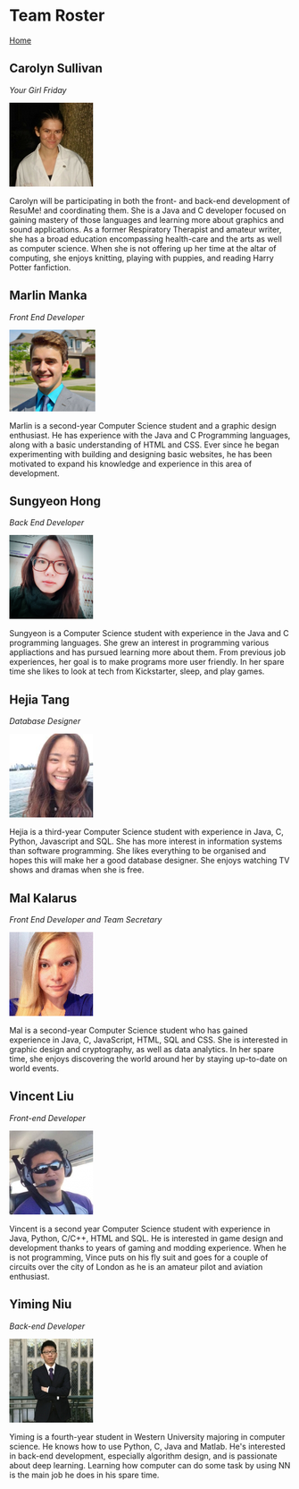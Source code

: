 # Team Roster

[Home](README.md)   

## Carolyn Sullivan
*Your Girl Friday*

<img src = "images/Carolyn_Photo.jpg">

Carolyn will be participating in both the front- and back-end development of ResuMe! and coordinating them.  She is a Java and C developer focused on gaining mastery of those languages and learning more about graphics and sound applications.  As a former Respiratory Therapist and amateur writer, she has a broad education encompassing health-care and the arts as well as computer science.  When she is not offering up her time at the altar of computing, she enjoys knitting, playing with puppies, and reading Harry Potter fanfiction.

## Marlin Manka
*Front End Developer*

<img src = "images/MarlinM_Photo.jpg" height="146" width="154">

Marlin is a second-year Computer Science student and a graphic design enthusiast. He has experience with the Java and C Programming languages, along with a basic understanding of HTML and CSS. Ever since he began experimenting with building and designing basic websites, he has been motivated to expand his knowledge and experience in this area of development. 

## Sungyeon Hong
*Back End Developer*

<img src = "images/B612_20161219_130937[1].jpg" height="150" width="150">

Sungyeon is a Computer Science student with experience in the Java and C programming languages. She grew an interest in programming various appliactions and has pursued learning more about them. From previous job experiences, her goal is to make programs more user friendly. In her spare time she likes to look at tech from Kickstarter, sleep, and play games.

## Hejia Tang
*Database Designer*

<img src = "images/Hejia_photo.jpg" height="150" width="150">

Hejia is a third-year Computer Science student with experience in Java, C, Python, Javascript and SQL. She has more interest in information systems than software programming. She likes everything to be organised and hopes this will make her a good database designer. She enjoys watching TV shows and dramas when she is free.

## Mal Kalarus
*Front End Developer and Team Secretary*

<img src = "images/Mal-Photo.jpg">

Mal is a second-year Computer Science student who has gained experience in Java, C, JavaScript, HTML, SQL and CSS. She is interested in graphic design and cryptography, as well as data analytics. In her spare time, she enjoys discovering the world around her by staying up-to-date on world events.

## Vincent Liu
*Front-end Developer*

<img src = "images/vince_photo.jpg">

Vincent is a second year Computer Science student with experience in Java, Python, C/C++, HTML and SQL. He is interested in game design and development thanks to years of gaming and modding experience. When he is not programming, Vince puts on his fly suit and goes for a couple of circuits over the city of London as he is an amateur pilot and aviation enthusiast.


## Yiming Niu
*Back-end Developer*

<img src = "images/2212_NickProfile_Res.jpg">

Yiming is a fourth-year student in Western University majoring in computer science. He knows how to use Python, C, Java and Matlab. He's interested in back-end development, especially algorithm design, and is passionate about deep learning. Learning how computer can do some task by using NN is the main job he does in his spare time.
